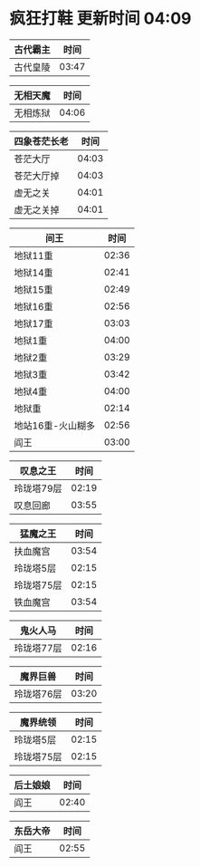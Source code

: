 # 疯狂打鞋 更新时间 04:09

| 古代霸主   | 时间    |
|--------|-------|
| 古代皇陵 | 03:47 |

| 无相天魔   | 时间    |
|--------|-------|
| 无相炼狱 | 04:06 |

| 四象苍茫长老   | 时间    |
|--------|-------|
| 苍茫大厅 | 04:03 |
| 苍茫大厅掉 | 04:03 |
| 虚无之关 | 04:01 |
| 虚无之关掉 | 04:01 |

| 间王   | 时间    |
|--------|-------|
| 地狱11重 | 02:36 |
| 地狱14重 | 02:41 |
| 地狱15重 | 02:49 |
| 地狱16重 | 02:56 |
| 地狱17重 | 03:03 |
| 地狱1重 | 04:00 |
| 地狱2重 | 03:29 |
| 地狱3重 | 03:42 |
| 地狱4重 | 04:00 |
| 地狱重 | 02:14 |
| 地站16重-火山糊多 | 02:56 |
| 阎王 | 03:00 |

| 叹息之王   | 时间    |
|--------|-------|
| 玲珑塔79层 | 02:19 |
| 叹息回廊 | 03:55 |

| 猛魔之王   | 时间    |
|--------|-------|
| 扶血魔宫 | 03:54 |
| 玲珑塔5层 | 02:15 |
| 玲珑塔75层 | 02:15 |
| 铁血魔宫 | 03:54 |

| 鬼火人马   | 时间    |
|--------|-------|
| 玲珑塔77层 | 02:16 |

| 魔界巨兽   | 时间    |
|--------|-------|
| 玲珑塔76层 | 03:20 |

| 魔界统领   | 时间    |
|--------|-------|
| 玲珑塔5层 | 02:15 |
| 玲珑塔75层 | 02:15 |

| 后土娘娘   | 时间    |
|--------|-------|
| 阎王 | 02:40 |

| 东岳大帝   | 时间    |
|--------|-------|
| 阎王 | 02:55 |